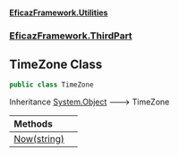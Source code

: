 #### [EficazFramework.Utilities](EficazFrameworkUtilities.md 'EficazFramework Utilities')
### [EficazFramework.ThirdPart](EficazFrameworkUtilities.md#EficazFramework.ThirdPart 'EficazFramework.ThirdPart')

## TimeZone Class

```csharp
public class TimeZone
```

Inheritance [System.Object](https://docs.microsoft.com/en-us/dotnet/api/System.Object 'System.Object') &#129106; TimeZone

| Methods | |
| :--- | :--- |
| [Now(string)](EficazFramework.ThirdPart/TimeZone/Now(string).md 'EficazFramework.ThirdPart.TimeZone.Now(string)') | |

